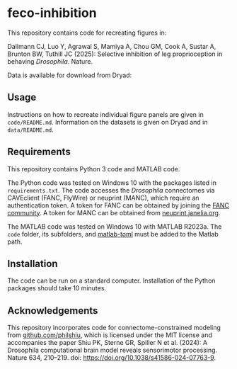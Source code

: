# feco-inhibition
This repository contains code for recreating figures in:

Dallmann CJ, Luo Y, Agrawal S, Mamiya A, Chou GM, Cook A, Sustar A, Brunton BW, Tuthill JC (2025): Selective inhibition of leg proprioception in behaving *Drosophila*. Nature. 

Data is available for download from Dryad: 

## Usage
Instructions on how to recreate individual figure panels are given in `code/README.md`. Information on the datasets is given on Dryad and in `data/README.md`.

## Requirements 
This repository contains Python 3 code and MATLAB code. 

The Python code was tested on Windows 10 with the packages listed in `requirements.txt`. The code accesses the *Drosophila* connectomes via CAVEclient (FANC, FlyWire) or neuprint (MANC), which require an authentication token. A token for FANC can be obtained by joining the [FANC community](https://github.com/htem/FANC_auto_recon/wiki#collaborative-community). A token for MANC can be obtained from [neuprint.janelia.org](https://neuprint.janelia.org/account).  

The MATLAB code was tested on Windows 10 with MATLAB R2023a. The `code` folder, its subfolders, and [matlab-toml](https://www.mathworks.com/matlabcentral/fileexchange/67858-matlab-toml) must be added to the Matlab path.  

## Installation
The code can be run on a standard computer. Installation of the Python packages should take 10 minutes. 

## Acknowledgements
This repository incorporates code for connectome-constrained modeling from [github.com/philshiu](https://github.com/philshiu/Drosophila_brain_model), which is licensed under the MIT license and accompanies the paper Shiu PK, Sterne GR, Spiller N et al. (2024): A Drosophila computational brain model reveals sensorimotor processing. Nature 634, 210–219. doi: https://doi.org/10.1038/s41586-024-07763-9.